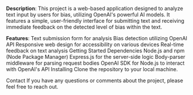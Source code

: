 **Description**:
This project is a web-based application designed to analyze text input by users for bias, utilizing OpenAI's powerful AI models. It features a simple, user-friendly interface for submitting text and receiving immediate feedback on the detected level of bias within the text.

**Features**:
Text submission form for analysis
Bias detection utilizing OpenAI API
Responsive web design for accessibility on various devices
Real-time feedback on text analysis
Getting Started
Dependencies
Node.js and npm (Node Package Manager)
Express.js for the server-side logic
Body-parser middleware for parsing request bodies
OpenAI SDK for Node.js to interact with OpenAI's API
Installing
Clone the repository to your local machine.


Contact
If you have any questions or comments about the project, please feel free to reach out.
